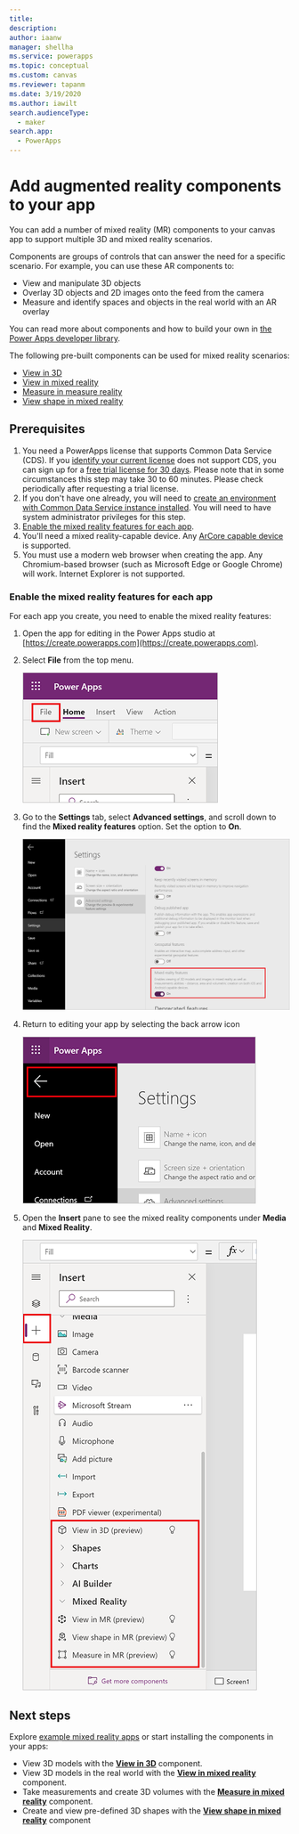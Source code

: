 ```yaml
---
title: 
description: 
author: iaanw
manager: shellha
ms.service: powerapps
ms.topic: conceptual
ms.custom: canvas
ms.reviewer: tapanm
ms.date: 3/19/2020
ms.author: iawilt
search.audienceType: 
  - maker
search.app: 
  - PowerApps
---
```

# Add augmented reality components to your app

You can add a number of mixed reality (MR) components to your canvas app to support multiple 3D and mixed reality scenarios.

Components are groups of controls that can answer the need for a specific scenario. For example, you can use these AR components to:
- View and manipulate 3D objects
- Overlay 3D objects and 2D images onto the feed from the camera
- Measure and identify spaces and objects in the real world with an AR overlay

You can read more about components and how to build your own in [the Power Apps developer library](/powerapps/developer/component-framework/custom-controls-overview).

The following pre-built components can be used for mixed reality scenarios:
- [View in 3D](mixed-reality-component-view-3d.md)
- [View in mixed reality](mixed-reality-component-view-mr.md)
- [Measure in measure reality](mixed-reality-component-measure-distance.md)
- [View shape in mixed reality](mixed-reality-component-view-shape.md)

## Prerequisites

1. You need a PowerApps license that supports Common Data Service (CDS). If you [identify your current license](/powerapps/maker/signup-for-powerapps#identify-your-current-license) does not support CDS, you can sign up for a [free trial license for 30 days](http://web.powerapps.com/trial). Please note that in some circumstances this step may take 30 to 60 minutes. Please check periodically after requesting a trial license.
2. If you don't have one already, you will need to [create an environment with Common Data Service instance installed](/power-platform/admin/create-environment). You will need to have system administrator privileges for this step.
3. [Enable the mixed reality features for each app](#enable-the-mixed-reality-features-for-each-app).
4. You'll need a mixed reality-capable device. Any [ArCore capable device](https://developers.google.com/ar/discover/supported-device) is supported. 
5. You must use a modern web browser when creating the app. Any Chromium-based browser (such as Microsoft Edge or Google Chrome) will work. Internet Explorer is not supported.

### Enable the mixed reality features for each app

For each app you create, you need to enable the mixed reality features:

1. Open the app for editing in the Power Apps studio at [https://create.powerapps.com](https://create.powerapps.com).

2. Select **File** from the top menu.

    ![](./media/augmented-overview/augmented-overview-file.png)

3. Go to the **Settings** tab, select **Advanced settings**, and scroll down to find the **Mixed reality features** option. Set the option to **On**.

    ![](./media/augmented-overview/augmented-enable-mixed-reality.png)

4. Return to editing your app by selecting the back arrow icon

    ![](./media/augmented-overview/augmented-overview-back.png)

5. Open the **Insert** pane to see the mixed reality components under **Media** and **Mixed Reality**.

    ![](./media/augmented-overview/augmented-overview-insert-all.png)


## Next steps
Explore [example mixed reality apps](mixed-reality-example-apps.md) or start installing the components in your apps:

- View 3D models with the **[View in 3D](mixed-reality-component-view-3d.md)** component.
- View 3D models in the real world with the **[View in mixed reality](mixed-reality-component-view-mr.md)** component.
- Take measurements and create 3D volumes with the **[Measure in mixed reality](mixed-reality-component-measure-distance.md)** component.
- Create and view pre-defined 3D shapes with the **[View shape in mixed reality](mixed-reality-component-view-shape.md)** component

